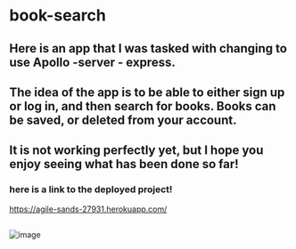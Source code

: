 # book-search

## Here is an app that I was tasked with changing to use Apollo -server - express.
## The idea of the app is to be able to either sign up or log in, and then search for books.  Books can be saved, or deleted from your account.
## It is not working perfectly yet, but I hope you enjoy seeing what has been done so far!

### here is a link to the deployed project!
https://agile-sands-27931.herokuapp.com/
##
##
![image](https://user-images.githubusercontent.com/78326815/127083935-ea1267cf-2b76-49df-9e55-f1a840f9ff4f.png)
